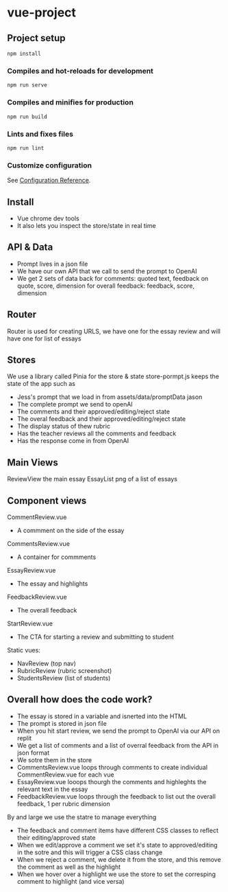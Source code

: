 # vue-project

## Project setup
```
npm install
```
### Compiles and hot-reloads for development
```
npm run serve
```
### Compiles and minifies for production
```
npm run build
```
### Lints and fixes files
```
npm run lint
```
### Customize configuration
See [Configuration Reference](https://cli.vuejs.org/config/).



## Install
- Vue chrome dev tools
- It also lets you inspect the store/state in real time


## API & Data
- Prompt lives in a json file
- We have our own API that we call to send the prompt to OpenAI
- We get 2 sets of data back
for comments: quoted text, feedback on quote, score, dimension
for overall feedback: feedback, score, dimension

## Router
Router is used for creating URLS, we have one for the essay review and will have one for list of essays


## Stores
We use a library called Pinia for the store & state
store-pormpt.js keeps the state of the app such as
- Jess's prompt that we load in from assets/data/promptData jason
- The complete prompt we send to openAI
- The comments and their approved/editing/reject state
- The overal feedback and their approved/editing/reject state
- The display status of thew rubric
- Has the teacher reviews all the comments and feedback
- Has the response come in from OpenAI

## Main Views
ReviewView the main essay
EssayList png of a list of essays


## Component views
CommentReview.vue
- A commment on the side of the essay

CommentsReview.vue
- A container for commments

EssayReview.vue
- The essay and highlights

FeedbackReview.vue
- The overall feedback

StartReview.vue
- The CTA for starting a review and submitting to student

Static vues:
- NavReview (top nav)
- RubricReview (rubric screenshot)
- StudentsReview (list of students)

## Overall how does the code work?
- The essay is stored in a variable and isnerted into the HTML
- The prompt is stored in json file
- When you hit start review, we send the prompt to OpenAI via our API on replit 
- We get a list of comments and a list of overral feedback from the API in json format
- We sotre them in the store
- CommentsReview.vue loops through comments to create individual CommentReview.vue for each vue
- EssayReview.vue looops thourgh the comments and highleghts the relevant text in the essay
- FeedbackReview.vue loops through the feedback to list out the overall feedback, 1 per rubric dimension

By and large we use the statre to manage everything
- The feedback and comment items have different CSS classes to reflect their editing/approved state
- When we edit/approve a comment we set it's state to approved/editing in the sotre and this will trigger a CSS class change
- When we reject a comment, we delete it from the store, and this remove the comment as well as the highlight
- When we hover over a highlight we use the store to set the corresping comment to highlight (and vice versa)

